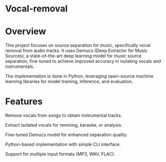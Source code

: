 # Vocal-removal
# Overview
This project focuses on source separation for music, specifically vocal removal from audio tracks. It uses Demucs (Deep Extractor for Music Sources), a state-of-the-art deep learning model for music source separation, fine-tuned to achieve improved accuracy in isolating vocals and instrumentals.

The implementation is done in Python, leveraging open-source machine learning libraries for model training, inference, and evaluation.

# Features

Remove vocals from songs to obtain instrumental tracks.

Extract isolated vocals for remixing, karaoke, or analysis.

Fine-tuned Demucs model for enhanced separation quality.

Python-based implementation with simple CLI interface.

Support for multiple input formats (MP3, WAV, FLAC).
